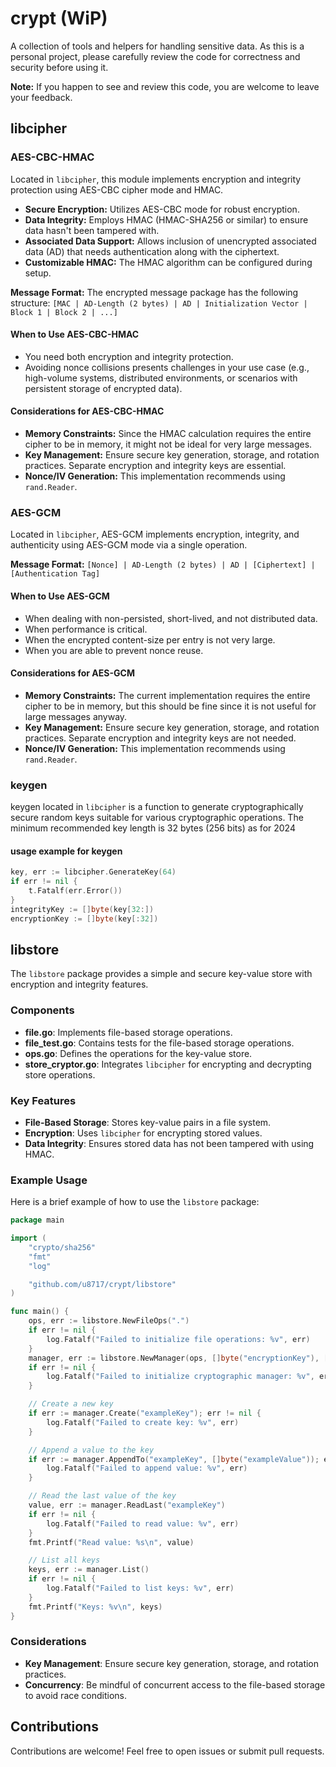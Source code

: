 # crypt (WiP)

A collection of tools and helpers for handling sensitive data. As this is a personal project, please carefully review the code for correctness and security before using it.

**Note:** If you happen to see and review this code, you are welcome to leave your feedback.

## libcipher

### AES-CBC-HMAC

Located in `libcipher`, this module implements encryption and integrity protection using AES-CBC cipher mode and HMAC.

- **Secure Encryption:** Utilizes AES-CBC mode for robust encryption.
- **Data Integrity:** Employs HMAC (HMAC-SHA256 or similar) to ensure data hasn't been tampered with.
- **Associated Data Support:** Allows inclusion of unencrypted associated data (AD) that needs authentication along with the ciphertext.
- **Customizable HMAC:** The HMAC algorithm can be configured during setup.

**Message Format:**
The encrypted message package has the following structure:
`[MAC | AD-Length (2 bytes) | AD | Initialization Vector | Block 1 | Block 2 | ...]`

#### When to Use AES-CBC-HMAC

- You need both encryption and integrity protection.
- Avoiding nonce collisions presents challenges in your use case (e.g., high-volume systems, distributed environments, or scenarios with persistent storage of encrypted data).

#### Considerations for AES-CBC-HMAC

- **Memory Constraints:** Since the HMAC calculation requires the entire cipher to be in memory, it might not be ideal for very large messages.
- **Key Management:** Ensure secure key generation, storage, and rotation practices. Separate encryption and integrity keys are essential.
- **Nonce/IV Generation:** This implementation recommends using `rand.Reader`.

### AES-GCM

Located in `libcipher`, AES-GCM implements encryption, integrity, and authenticity using AES-GCM mode via a single operation.

**Message Format:**
`[Nonce] | AD-Length (2 bytes) | AD | [Ciphertext] | [Authentication Tag]`

#### When to Use AES-GCM

- When dealing with non-persisted, short-lived, and not distributed data.
- When performance is critical.
- When the encrypted content-size per entry is not very large.
- When you are able to prevent nonce reuse.

#### Considerations for AES-GCM

- **Memory Constraints:** The current implementation requires the entire cipher to be in memory, but this should be fine since it is not useful for large messages anyway.
- **Key Management:** Ensure secure key generation, storage, and rotation practices. Separate encryption and integrity keys are not needed.
- **Nonce/IV Generation:** This implementation recommends using `rand.Reader`.

### keygen

keygen located in `libcipher` is a function to generate cryptographically secure random keys suitable for various cryptographic operations.
The minimum recommended key length is 32 bytes (256 bits) as for 2024

#### usage example for keygen

```go
key, err := libcipher.GenerateKey(64)
if err != nil {
    t.Fatalf(err.Error())
}
integrityKey := []byte(key[32:])
encryptionKey := []byte(key[:32])
```

## libstore

The `libstore` package provides a simple and secure key-value store with encryption and integrity features.

### Components

- **file.go**: Implements file-based storage operations.
- **file_test.go**: Contains tests for the file-based storage operations.
- **ops.go**: Defines the operations for the key-value store.
- **store_cryptor.go**: Integrates `libcipher` for encrypting and decrypting store operations.

### Key Features

- **File-Based Storage**: Stores key-value pairs in a file system.
- **Encryption**: Uses `libcipher` for encrypting stored values.
- **Data Integrity**: Ensures stored data has not been tampered with using HMAC.

### Example Usage

Here is a brief example of how to use the `libstore` package:

```go
package main

import (
	"crypto/sha256"
	"fmt"
	"log"

	"github.com/u8717/crypt/libstore"
)

func main() {
	ops, err := libstore.NewFileOps(".")
	if err != nil {
		log.Fatalf("Failed to initialize file operations: %v", err)
	}
	manager, err := libstore.NewManager(ops, []byte("encryptionKey"), []byte("integrityKey"), sha256.New)
	if err != nil {
		log.Fatalf("Failed to initialize cryptographic manager: %v", err)
	}

	// Create a new key
	if err := manager.Create("exampleKey"); err != nil {
		log.Fatalf("Failed to create key: %v", err)
	}

	// Append a value to the key
	if err := manager.AppendTo("exampleKey", []byte("exampleValue")); err != nil {
		log.Fatalf("Failed to append value: %v", err)
	}

	// Read the last value of the key
	value, err := manager.ReadLast("exampleKey")
	if err != nil {
		log.Fatalf("Failed to read value: %v", err)
	}
	fmt.Printf("Read value: %s\n", value)

	// List all keys
	keys, err := manager.List()
	if err != nil {
		log.Fatalf("Failed to list keys: %v", err)
	}
	fmt.Printf("Keys: %v\n", keys)
}
```

### Considerations

- **Key Management**: Ensure secure key generation, storage, and rotation practices.
- **Concurrency**: Be mindful of concurrent access to the file-based storage to avoid race conditions.

## Contributions

Contributions are welcome! Feel free to open issues or submit pull requests.
